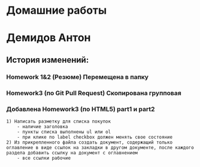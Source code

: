 # Домашние работы 
# Демидов Антон
    
    
## История изменений:

### Homework 1&2 (Резюме) Перемещена в папку 
### Homework3 (по Git Pull Request) Скопирована групповая 

### Добавлена Homework3 (по HTML5) part1 и part2
    1) Написать разметку для списка покупок
        - наличие заголовка
        - пункты списка выполнены ul или ol
        - при клике по label checkbox должен менять свое состояние
    2) Из прикрепленного файла создать документ, содержащий только оглавление в виде ссылок на закладки в другом документе, после каждого раздела добавить ссылку на документ с оглавнением
        - все ссылки рабочие


